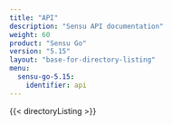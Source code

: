 ```yaml
---
title: "API"
description: "Sensu API documentation"
weight: 60
product: "Sensu Go"
version: "5.15"
layout: "base-for-directory-listing"
menu:
  sensu-go-5.15:
    identifier: api
---
```


{{< directoryListing >}}
